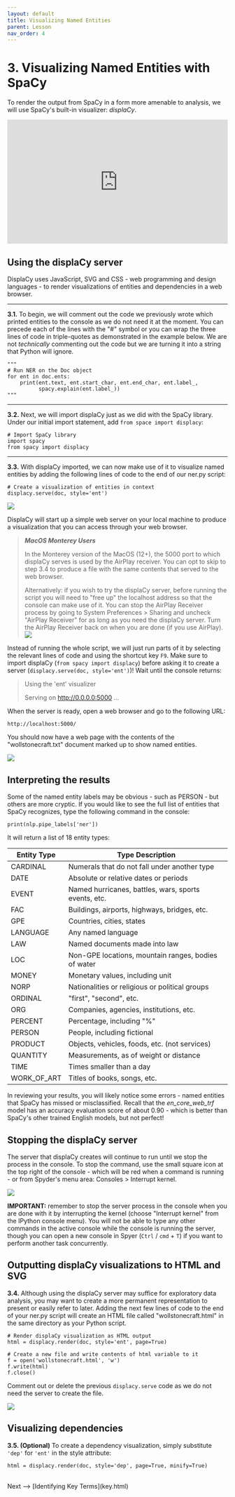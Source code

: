 ```yaml
---
layout: default
title: Visualizing Named Entities
parent: Lesson
nav_order: 4
---
```


# 3. Visualizing Named Entities with SpaCy

To render the output from SpaCy in a form more amenable to analysis, we will use SpaCy's built-in visualizer: *displaCy*.

<div style="max-width:1140px"><div style="position:relative;padding-bottom:56.228070175439%"><iframe id="kmsembed-1_tkfgh74a" width="1140" height="641" src="https://www.macvideo.ca/embed/secure/iframe/entryId/1_tkfgh74a/uiConfId/39241881" class="kmsembed" allowfullscreen webkitallowfullscreen mozAllowFullScreen allow="autoplay *; fullscreen *; encrypted-media *" referrerPolicy="no-referrer-when-downgrade" sandbox="allow-forms allow-same-origin allow-scripts allow-top-navigation allow-pointer-lock allow-popups allow-modals allow-orientation-lock allow-popups-to-escape-sandbox allow-presentation allow-top-navigation-by-user-activation" frameborder="0" title="Kaltura Player" style="position:absolute;top:0;left:0;width:100%;height:100%"></iframe></div></div>

## Using the displaCy server

DisplaCy uses JavaScript, SVG and CSS - web programming and design languages - to render visualizations of entities and dependencies in a web browser.

<hr />

**3.1.** To begin, we will comment out the code we previously wrote which printed entities to the console as we do not need it at the moment. You can precede each of the lines with the "#" symbol or you can wrap the three lines of code in triple-quotes as demonstrated in the example below. We are not *technically* commenting out the code but we are turning it into a string that Python will ignore. 

```
"""
# Run NER on the Doc object
for ent in doc.ents:    
    print(ent.text, ent.start_char, ent.end_char, ent.label_, 
          spacy.explain(ent.label_))
"""
```

<hr />

**3.2.** Next, we will import displaCy just as we did with the SpaCy library. Under our initial import statement, add `from space import displacy`:

```
# Import SpaCy library
import spacy
from spacy import displacy
```

<hr />

**3.3.** With displaCy imported, we can now make use of it to visualize named entities by adding the following lines of code to the end of our ner.py script:

```
# Create a visualization of entities in context
displacy.serve(doc, style='ent')
```

![](assets/img/spacy-displacy.png)

DisplaCy will start up a simple web server on your local machine to produce a visualization that you can access through your web browser.

> ***MacOS Monterey Users***
> 
> In the Monterey version of the MacOS (12+), the 5000 port to which displaCy serves is used by the AirPlay receiver. You can opt to skip to step 3.4 to produce a file with the same contents that served to the web browser.  
> 
> Alternatively: if you wish to try the displaCy server, before running the script you will need to "free up" the localhost address so that the console can make use of it. You can stop the AirPlay Receiver process by going to System Preferences \> Sharing and uncheck "AirPlay Receiver" for as long as you need the displaCy server. Turn the AirPlay Receiver back on when you are done (if you use AirPlay). 
> ![](assets/img/5000-error) 

Instead of running the whole script, we will just run parts of it by selecting the relevant lines of code and using the shortcut key `F9`. Make sure to import displaCy (`from spacy import displacy`) before asking it to create a server (`displacy.serve(doc, style='ent')`)! Wait until the console returns:

> Using the 'ent' visualizer
> 
> Serving on http://0.0.0.0:5000 ...

When the server is ready, open a web browser and go to the following URL:

```
http://localhost:5000/
```

You should now have a web page with the contents of the "wollstonecraft.txt" document marked up to show named entities.

![](assets/img/displacy-server.png)

## Interpreting the results

Some of the named entity labels may be obvious - such as PERSON - but others are more cryptic. If you would like to see the full list of entities that SpaCy recognizes, type the following command in the console:

```
print(nlp.pipe_labels['ner'])
```

It will return a list of 18 entity types:

| Entity Type | Type Description |
| ----------- | ---------------- |
| CARDINAL | Numerals that do not fall under another type |
| DATE | Absolute or relative dates or periods |
| EVENT | Named hurricanes, battles, wars, sports events, etc. |
| FAC | Buildings, airports, highways, bridges, etc. |
| GPE | Countries, cities, states |
| LANGUAGE | Any named language |
| LAW | Named documents made into law |
| LOC | Non-GPE locations, mountain ranges, bodies of water |
| MONEY | Monetary values, including unit |
| NORP | Nationalities or religious or political groups |
| ORDINAL | "first", "second", etc. |
| ORG | Companies, agencies, institutions, etc. |
| PERCENT | Percentage, including "%" |
| PERSON | People, including fictional |
| PRODUCT | Objects, vehicles, foods, etc. (not services) |
| QUANTITY | Measurements, as of weight or distance |
| TIME | Times smaller than a day |
| WORK_OF_ART | Titles of books, songs, etc. |


In reviewing your results, you will likely notice some errors - named entities that SpaCy has missed or misclassified. Recall that the *en_core_web_trf* model has an accuracy evaluation score of about 0.90 - which is better than SpaCy's other trained English models, but not perfect!

## Stopping the displaCy server

The server that displaCy creates will continue to run until we stop the process in the console. To stop the command, use the small square icon at the top right of the console - which will be red when a command is running - or from Spyder's menu area: Consoles > Interrupt kernel.

![](assets/img/console-stop.png)

**IMPORTANT:** remember to stop the server process in the console when you are done with it by interrupting the kernel (choose "Interrupt kernel" from the IPython console menu). You will not be able to type any other commands in the active console while the console is running the server, though you can open a new console in Spyer (`Ctrl` / `cmd` + `T`) if you want to perform another task concurrently. 

## Outputting displaCy visualizations to HTML and SVG

**3.4.** Although using the displaCy server may suffice for exploratory data analysis, you may want to create a more permanent representation to present or easily refer to later. Adding the next few lines of code to the end of your ner.py script will create an HTML file called "wollstonecraft.html" in the same directory as your Python script. 

```
# Render displaCy visualization as HTML output
html = displacy.render(doc, style='ent', page=True)

# Create a new file and write contents of html variable to it
f = open('wollstonecraft.html', 'w')
f.write(html)
f.close()
```
Comment out or delete the previous `displacy.serve` code as we do not need the server to create the file.

![](assets/img/displacy-html.png)

## Visualizing dependencies

**3.5. (Optional)** To create a dependency visualization, simply substitute `'dep'` for `'ent'` in the style attribute:

```
html = displacy.render(doc, style='dep', page=True, minify=True)
```

<br />
Next --> [Identifying Key Terms](key.html)
